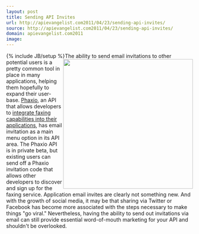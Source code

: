 ```yaml
---
layout: post
title: Sending API Invites
url: http://apievangelist.com2011/04/23/sending-api-invites/
source: http://apievangelist.com2011/04/23/sending-api-invites/
domain: apievangelist.com2011
image: 
---
```

{% include JB/setup %}<a href="http://www.phaxio.com/"><img src="http://kinlane-productions.s3.amazonaws.com/api-evangelist/api-invites.png"  width="350" align="right" /></a>The ability to send email invitations to other potential users is a pretty common tool in place in many applications, helping them hopefully to expand their user-base.
<a title="Phaxio" href="http://www.phaxio.com/">Phaxio</a>, an API that allows developers to <a title="integrating faxing capabilities into application" href="http://www.phaxio.com/">integrate faxing capabilities into their applications</a>, has email invitation as a main menu option in its API area.
The Phaxio API is in private beta, but existing users can send off a Phaxio invitation code that allows other developers to discover and sign up for the faxing service.
Application email invites are clearly not something new. And with the growth of social media, it may be that sharing via Twitter or Facebook has become more associated with the steps necessary to make things "go viral." Nevertheless, having the ability to send out invitations via email can still provide essential word-of-mouth marketing for your API and shouldn't be overlooked.

